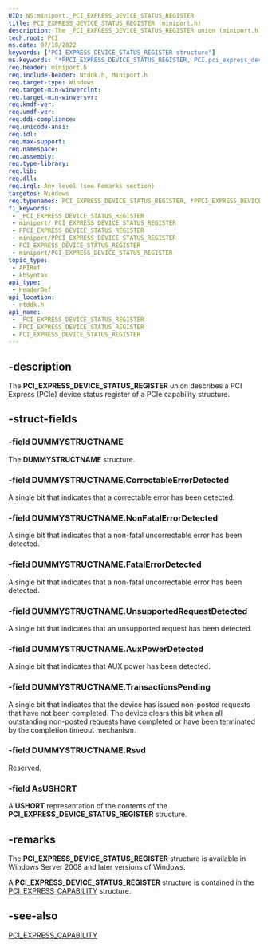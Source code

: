 ```yaml
---
UID: NS:miniport._PCI_EXPRESS_DEVICE_STATUS_REGISTER
title: PCI_EXPRESS_DEVICE_STATUS_REGISTER (miniport.h)
description: The _PCI_EXPRESS_DEVICE_STATUS_REGISTER union (miniport.h) describes a PCI Express (PCIe) device status register of a PCIe capability structure.
tech.root: PCI
ms.date: 07/18/2022
keywords: ["PCI_EXPRESS_DEVICE_STATUS_REGISTER structure"]
ms.keywords: "*PPCI_EXPRESS_DEVICE_STATUS_REGISTER, PCI.pci_express_device_status_register, PCI_EXPRESS_DEVICE_STATUS_REGISTER, PCI_EXPRESS_DEVICE_STATUS_REGISTER union [Buses], PPCI_EXPRESS_DEVICE_STATUS_REGISTER, PPCI_EXPRESS_DEVICE_STATUS_REGISTER union pointer [Buses], _PCI_EXPRESS_DEVICE_STATUS_REGISTER, ntddk/PCI_EXPRESS_DEVICE_STATUS_REGISTER, ntddk/PPCI_EXPRESS_DEVICE_STATUS_REGISTER, pci_struct_90e0cf73-2c43-444d-bdaa-77fd00d483a7.xml"
req.header: miniport.h
req.include-header: Ntddk.h, Miniport.h
req.target-type: Windows
req.target-min-winverclnt: 
req.target-min-winversvr: 
req.kmdf-ver: 
req.umdf-ver: 
req.ddi-compliance: 
req.unicode-ansi: 
req.idl: 
req.max-support: 
req.namespace: 
req.assembly: 
req.type-library: 
req.lib: 
req.dll: 
req.irql: Any level (see Remarks section)
targetos: Windows
req.typenames: PCI_EXPRESS_DEVICE_STATUS_REGISTER, *PPCI_EXPRESS_DEVICE_STATUS_REGISTER
f1_keywords:
 - _PCI_EXPRESS_DEVICE_STATUS_REGISTER
 - miniport/_PCI_EXPRESS_DEVICE_STATUS_REGISTER
 - PPCI_EXPRESS_DEVICE_STATUS_REGISTER
 - miniport/PPCI_EXPRESS_DEVICE_STATUS_REGISTER
 - PCI_EXPRESS_DEVICE_STATUS_REGISTER
 - miniport/PCI_EXPRESS_DEVICE_STATUS_REGISTER
topic_type:
 - APIRef
 - kbSyntax
api_type:
 - HeaderDef
api_location:
 - ntddk.h
api_name:
 - _PCI_EXPRESS_DEVICE_STATUS_REGISTER
 - PPCI_EXPRESS_DEVICE_STATUS_REGISTER
 - PCI_EXPRESS_DEVICE_STATUS_REGISTER
---
```


## -description

The **PCI_EXPRESS_DEVICE_STATUS_REGISTER** union describes a PCI Express (PCIe) device status register of a PCIe capability structure.

## -struct-fields

### -field DUMMYSTRUCTNAME

The **DUMMYSTRUCTNAME** structure.

### -field DUMMYSTRUCTNAME.CorrectableErrorDetected

A single bit that indicates that a correctable error has been detected.

### -field DUMMYSTRUCTNAME.NonFatalErrorDetected

A single bit that indicates that a non-fatal uncorrectable error has been detected.

### -field DUMMYSTRUCTNAME.FatalErrorDetected

A single bit that indicates that a non-fatal uncorrectable error has been detected.

### -field DUMMYSTRUCTNAME.UnsupportedRequestDetected

A single bit that indicates that an unsupported request has been detected.

### -field DUMMYSTRUCTNAME.AuxPowerDetected

A single bit that indicates that AUX power has been detected.

### -field DUMMYSTRUCTNAME.TransactionsPending

A single bit that indicates that the device has issued non-posted requests that have not been completed. The device clears this bit when all outstanding non-posted requests have completed or have been terminated by the completion timeout mechanism.

### -field DUMMYSTRUCTNAME.Rsvd

Reserved.

### -field AsUSHORT

A **USHORT** representation of the contents of the **PCI_EXPRESS_DEVICE_STATUS_REGISTER** structure.

## -remarks

The **PCI_EXPRESS_DEVICE_STATUS_REGISTER** structure is available in Windows Server 2008 and later versions of Windows.

A **PCI_EXPRESS_DEVICE_STATUS_REGISTER** structure is contained in the [PCI_EXPRESS_CAPABILITY](../ntddk/ns-ntddk-_pci_express_capability.md) structure.

## -see-also

[PCI_EXPRESS_CAPABILITY](../ntddk/ns-ntddk-_pci_express_capability.md)